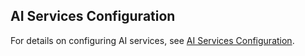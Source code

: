 ## AI Services Configuration
For details on configuring AI services, see [AI Services Configuration](ai-services-config.md).